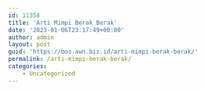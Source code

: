 ```yaml
---
id: 11358
title: 'Arti Mimpi Berak Berak'
date: '2023-01-06T23:17:49+00:00'
author: admin
layout: post
guid: 'https://bos.awn.biz.id/arti-mimpi-berak-berak/'
permalink: /arti-mimpi-berak-berak/
categories:
    - Uncategorized
---
```


